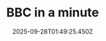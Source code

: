 ---
title: "BBC in a minute"
date: 2025-09-28T01:49:25.450Z
tags:
  - a minute
  - session 3
  - Common words
categories:
  - BBC
description: 记得填写描述内容哦~~~
---
